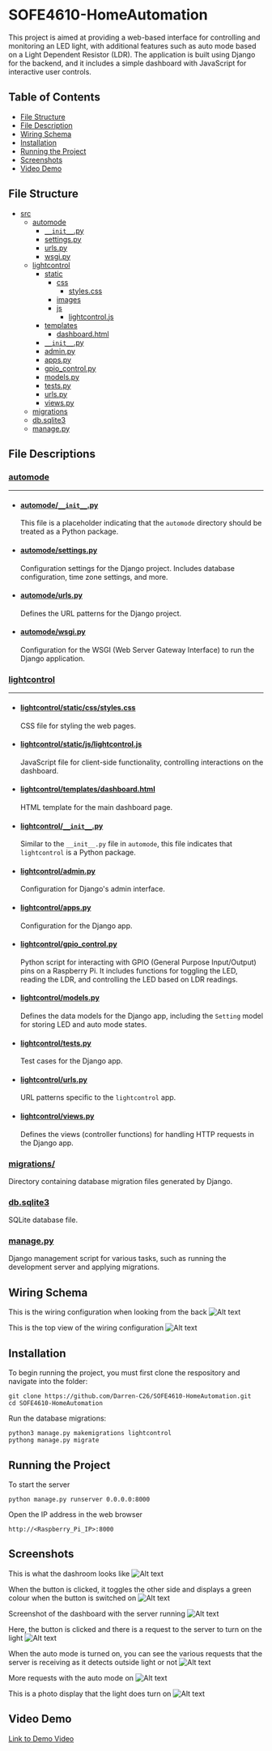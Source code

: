 # SOFE4610-HomeAutomation

This project is aimed at providing a web-based interface for controlling and monitoring an LED light, with additional features such as auto mode based on a Light Dependent Resistor (LDR). The application is built using Django for the backend, and it includes a simple dashboard with JavaScript for interactive user controls.


## Table of Contents
- [File Structure](#file-structure)
- [File Description](#file-descriptions)
- [Wiring Schema](#wiring-schema)
- [Installation](#installation)
- [Running the Project](#running-the-project)
- [Screenshots](#screenshots)
- [Video Demo](#video-demo)

## File Structure

- [src](#src)
  - [automode](#automode)
    - [`__init__`.py](#automodeinitpy)
    - [settings.py](#automodesettingspy)
    - [urls.py](#automodeurlspy)
    - [wsgi.py](#automodewsgipy)
  - [lightcontrol](#lightcontrol)
    - [static](#lightcontrolstatic)
      - [css](#lightcontrolstaticcss)
        - [styles.css](#lightcontrolstaticcssstylescss)
      - [images](#lightcontrolstaticimages)
      - [js](#lightcontrolstaticjs)
        - [lightcontrol.js](#lightcontrolstaticjslightcontroljs)
    - [templates](#lightcontroltemplates)
      - [dashboard.html](#lightcontroltemplatesdashboardhtml)
    - [`__init__`.py](#lightcontrolinitpy)
    - [admin.py](#lightcontroladminpy)
    - [apps.py](#lightcontrolappspy)
    - [gpio_control.py](#lightcontrolgpio_controlpy)
    - [models.py](#lightcontrolmodelspy)
    - [tests.py](#lightcontroltestspy)
    - [urls.py](#lightcontrolurlspy)
    - [views.py](#lightcontrolviewspy)
  - [migrations](#migrations)
  - [db.sqlite3](#dbsqlite3)
  - [manage.py](#managepy)

## File Descriptions

### [automode](src/automode/)
<hr>

- #### [automode/`__init__`.py](src/automode/__init__.py)

    This file is a placeholder indicating that the `automode` directory should be treated as a Python package.

- #### [automode/settings.py](src/automode/settings.py)

    Configuration settings for the Django project. Includes database configuration, time zone settings, and more.

- #### [automode/urls.py](src/automode/urls.py)

    Defines the URL patterns for the Django project.

- #### [automode/wsgi.py](src/automode/wsgi.py)

    Configuration for the WSGI (Web Server Gateway Interface) to run the Django application.

### [lightcontrol](src/lightcontrol/)
<hr>

- #### [lightcontrol/static/css/styles.css](src/lightcontrol/static/css/styles.css)

    CSS file for styling the web pages.

- #### [lightcontrol/static/js/lightcontrol.js](src/lightcontrol/static/js/lightcontrol.js)

    JavaScript file for client-side functionality, controlling interactions on the dashboard.

- #### [lightcontrol/templates/dashboard.html](src/lightcontrol/templates/dashboard.html)

    HTML template for the main dashboard page.

- #### [lightcontrol/`__init__`.py](src/lightcontrol/__init__.py)

    Similar to the `__init__.py` file in `automode`, this file indicates that `lightcontrol` is a Python package.

- #### [lightcontrol/admin.py](src/lightcontrol/admin.py)

    Configuration for Django's admin interface.

- #### [lightcontrol/apps.py](src/lightcontrol/apps.py)

    Configuration for the Django app.

- #### [lightcontrol/gpio_control.py](src/lightcontrol/gpio_control.py)

    Python script for interacting with GPIO (General Purpose Input/Output) pins on a Raspberry Pi. It includes functions for toggling the LED, reading the LDR, and controlling the LED based on LDR readings.

- #### [lightcontrol/models.py](src/lightcontrol/models.py)

    Defines the data models for the Django app, including the `Setting` model for storing LED and auto mode states.

- #### [lightcontrol/tests.py](src/lightcontrol/tests.py)

    Test cases for the Django app.

- #### [lightcontrol/urls.py](src/lightcontrol/urls.py)

    URL patterns specific to the `lightcontrol` app.

- #### [lightcontrol/views.py](src/lightcontrol/views.py)

    Defines the views (controller functions) for handling HTTP requests in the Django app.

### [migrations/](src/migrations)

Directory containing database migration files generated by Django.

### [db.sqlite3](src/db.sqlite3)

SQLite database file.

### [manage.py](src/manage.py)

Django management script for various tasks, such as running the development server and applying migrations.


## Wiring Schema
This is the wiring configuration when looking from the back
![Alt text](Images/WiringBackView.jpg)

This is the top view of the wiring configuration
![Alt text](Images/WIringTopView.jpg)


## Installation
To begin running the project, you must first clone the respository and navigate into the folder:
```
git clone https://github.com/Darren-C26/SOFE4610-HomeAutomation.git
cd SOFE4610-HomeAutomation
```
  

Run the database migrations:
```
python3 manage.py makemigrations lightcontrol
pythong manage.py migrate
```
 
## Running the Project

To start the server
```
python manage.py runserver 0.0.0.0:8000
```

Open the IP address in the web browser
```
http://<Raspberry_Pi_IP>:8000
```


## Screenshots
This is what the dashroom looks like 
![Alt text](Images/Dashboard.png)

When the button is clicked, it toggles the other side and displays a green colour when the button is switched on
![Alt text](Images/DashboardLightOff.png)

Screenshot of the dashboard with the server running
![Alt text](Images/ServerRunning.png)

Here, the button is clicked and there is a request to the server to turn on the light
![Alt text](Images/ServerLightOn.png)

When the auto mode is turned on, you can see the various requests that the server is receiving as it detects outside light or not
![Alt text](Images/ServerAutoOn.png)

More requests with the auto mode on
![Alt text](Images/AutoModeOn.png)

This is a photo display that the light does turn on
![Alt text](Images/LightOn.jpg)


## Video Demo
[Link to Demo Video](https://drive.google.com/file/d/1WF712a_QA-dXJBR5Bx1M7XvX1BM4qkeC/view?usp=share_link)
